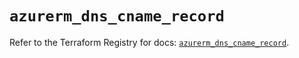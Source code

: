 # `azurerm_dns_cname_record`

Refer to the Terraform Registry for docs: [`azurerm_dns_cname_record`](https://registry.terraform.io/providers/hashicorp/azurerm/4.45.0/docs/resources/dns_cname_record).
